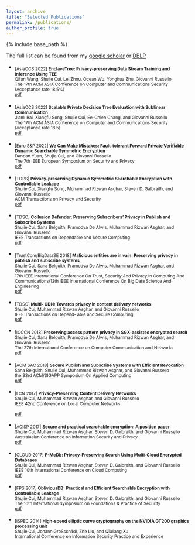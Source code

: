 ```yaml
---
layout: archive
title: "Selected Publications"
permalink: /publications/
author_profile: true
---
```


{% include base_path %}

The full list can be found from my [google scholar](https://scholar.google.com/citations?user=EYVNbx8AAAAJ&hl=en) or [DBLP](https://dblp.org/pid/144/6258.html)

- <sub>[AsiaCCS 2022] **EnclaveTree: Privacy-preserving Data Stream Training and Inference Using TEE** <br/>
   Qifan Wang, Shujie Cui, Lei Zhou, Ocean Wu, Yonghua Zhu, Giovanni Russello <br/>
   The 17th ACM ASIA Conference on Computer and Communications Security (Acceptance rate 18.5%) <br/>
   [pdf](http://shujiecui.github.io/files/enclavetree.pdf) 

- <sub> [AsiaCCS 2022] **Scalable Private Decision Tree Evaluation with Sublinear Communication** <br/>
   Jianli Bai, Xiangfu Song, Shujie Cui, Ee-Chien Chang, and Giovanni Russello <br/>
   The 17th ACM ASIA Conference on Computer and Communications Security (Acceptance rate 18.5) <br/>
   [pdf](http://shujiecui.github.io/files/spde.pdf)

- <sub> [Euro S&P 2022] **We Can Make Mistakes: Fault-tolerant Forward Private Verifiable Dynamic Searchable Symmetric Encryption** <br/>
   Dandan Yuan, Shujie Cui, and Giovanni Russello <br/>
   The 7th IEEE European Symposium on Security and Privacy <br/>
   [pdf](http://shujiecui.github.io/files/euroS&P.pdf)
   
- <sub> [TOPS] **Privacy-preserving Dynamic Symmetric Searchable Encryption with Controllable Leakage** <br/>
   Shujie Cui, Xiangfu Song, Muhammad Rizwan Asghar, Steven D. Galbraith, and Giovanni Russello<br/>
   ACM Transactions on Privacy and Security  <br/>
   [pdf](http://shujiecui.github.io/files/TOPS.pdf)
 
 - <sub> [TDSC] **Collusion Defender: Preserving Subscribers’ Privacy in Publish and Subscribe Systems** <br/>
   Shujie Cui, Sana Belguith, Pramodya De Alwis, Muhammad Rizwan Asghar, and Giovanni Russello <br/>
   IEEE Transactions on Dependable and Secure Computing  <br/>
   [pdf](http://shujiecui.github.io/files/collusionDefender.pdf)
   
 - <sub> [TrustCom/BigDataSE 2018] **Malicious entities are in vain: Preserving privacy in publish and subscribe systems** <br/>
   Shujie Cui, Sana Belguith, Pramodya De Alwis, Muhammad Rizwan Asghar, and Giovanni Russello <br/>
   17th IEEE International Conference On Trust, Security And Privacy In Computing And Communications/12th IEEE International Conference On Big Data Science And Engineering  <br/>
   [pdf](http://shujiecui.github.io/files/Trustcom2018.pdf)  
   
 - <sub> [TDSC] **Multi- CDN: Towards privacy in content delivery networks** <br/>
   Shujie Cui, Muhammad Rizwan Asghar, and Giovanni Russello <br/>
   IEEE Transactions on Depend- able and Secure Computing  <br/>
   [pdf](http://shujiecui.github.io/files/multi-CDN.pdf)
   
 - <sub> [ICCCN 2018] **Preserving access pattern privacy in SGX-assisted encrypted search** <br/>
   Shujie Cui, Sana Belguith, Pramodya De Alwis, Muhammad Rizwan Asghar, and Giovanni Russello <br/>
   The 27th International Conference on Computer Communication and Networks <br/>
   [pdf](http://shujiecui.github.io/files/SGX-assisted.pdf) 
   
  - <sub> [ACM SAC 2018] **Secure Publish and Subscribe Systems with Efficient Revocation** <br/>
   Sana Belguith, Shujie Cui, Muhammad Rizwan Asghar, and Giovanni Russello <br/>
    the 33rd ACM/SIGAPP Symposium On Applied Computing <br/>
   [pdf](http://shujiecui.github.io/files/revocation.pdf)
   
 - <sub> [LCN 2017] **Privacy-Preserving Content Delivery Networks** <br/>
   Shujie Cui, Muhammad Rizwan Asghar, and Giovanni Russello <br/>
   IEEE 42nd Conference on Local Computer Networks <br/>  
   [pdf](http://shujiecui.github.io/files/LCN.pdf)

 - <sub> [ACISP 2017] **Secure and practical searchable encryption: A position paper** <br/>
   Shujie Cui, Muhammad Rizwan Asghar, Steven D. Galbraith, and Giovanni Russello <br/>
   Australasian Conference on Information Security and Privacy  <br/>
   [pdf](http://shujiecui.github.io/files/acisp.pdf)
   
  - <sub> [CLOUD 2017] **P-McDb: Privacy-Preserving Search Using Multi-Cloud Encrypted Databases** <br/>
   Shujie Cui, Muhammad Rizwan Asghar, Steven D. Galbraith, and Giovanni Russello <br/>
   IEEE 10th International Conference on Cloud Computing  <br/>
   [pdf](http://shujiecui.github.io/files/Pmcdb.pdf)  
   
   
  - <sub> [FPS 2017] **ObliviousDB: Practical and Efficient Searchable Encryption with Controllable Leakage** <br/>
   Shujie Cui, Muhammad Rizwan Asghar, Steven D. Galbraith, and Giovanni Russello <br/>
   The 10th International Symposium on Foundations & Practice of Security <br/>
   [pdf](http://shujiecui.github.io/files/ObliviousDB.pdf)  
   
  - <sub> [ISPEC 2014] **High-speed elliptic curve cryptography on the NVIDIA GT200 graphics processing unit** <br/>
   Shujie Cui, Johann Großschädl, Zhe Liu, and Qiuliang Xu <br/>
   International Conference on Information Security Practice and Experience
